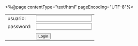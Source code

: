 <%@page contentType="text/html" pageEncoding="UTF-8"%>
<!DOCTYPE html>
<html>
   <head>
      <meta charset="UTF-8">
      <title>Formulario de Oscar Fernandez</title>
      <script src="https://www.google.com/recaptcha/api.js"></script>
   </head>
   <body>
      <form action="LoginServlet" method="post">
         <table>
            <tbody>
               <tr>
                  <td>
                     usuario:
                  </td>
                  <td>
                     <input type="text" name="usuario">
                  </td>
               </tr>
               <tr>
                  <td>
                     password:
                  </td>
                  <td>
                     <input type="password" name="password">
                  </td>
               </tr>
               <tr>
                  <td></td>
                  <td>
                     <div class="g-recaptcha" data-sitekey="6LcmDPAfAAAAAFxl0Ir5p-Baq-f3CIIgplkNn5Ev"></div>
                  </td>
               </tr>
               <tr>
                  <td></td>
                  <td>
                     <input type="submit" value="Login">
                  </td>
               </tr>
            </tbody>
         </table>
      </form>
   </body>
</html>
